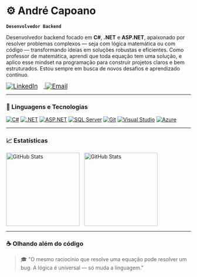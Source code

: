 # ⚙️ André Capoano

**`Desenvolvedor Backend`**

Desenvolvedor backend focado em **C#**, **.NET** e **ASP.NET**, apaixonado por resolver problemas complexos — seja com lógica matemática ou com código — transformando ideias em soluções robustas e eficientes.
Como professor de matemática, aprendi que toda equação tem uma solução, e aplico esse mindset na programação para construir projetos claros e bem estruturados. Estou sempre em busca de novos desafios e aprendizado contínuo.

<a href="https://www.linkedin.com/in/andrecapoano/">
  <img 
    src="https://img.shields.io/badge/LinkedIn-blue?style=for-the-badge&logo=linkedin" 
    alt="LinkedIn" 
    style="transform: scale(1.2); transform-origin: left; margin-right: 30px;" 
  />
</a>
<a href="mailto:andre_capuano@hotmail.com">
  <img 
    src="https://img.shields.io/badge/Outlook-6A994E?style=for-the-badge&logo=microsoftoutlook&logoColor=white" 
    alt="Email" 
    style="transform: scale(1.2); transform-origin: left;" 
  />
</a>

---

### 🧰 Linguagens e Tecnologias

[![C#](https://img.shields.io/badge/C%23-68217A?style=flat-square&logo=csharp&logoColor=white)](https://learn.microsoft.com/dotnet/csharp/)
[![.NET](https://img.shields.io/badge/.NET-0078D4?style=flat-square&logo=dotnet&logoColor=white)](https://dotnet.microsoft.com/)
[![ASP.NET](https://img.shields.io/badge/ASP.NET-512BD4?style=flat-square&logo=dotnet&logoColor=white)](https://learn.microsoft.com/aspnet/core/)
[![SQL Server](https://img.shields.io/badge/SQL_Server-CC2927?style=flat-square&logo=microsoftsqlserver&logoColor=white)](https://www.microsoft.com/sql-server/)
[![Git](https://img.shields.io/badge/Git-F05032?style=flat-square&logo=git&logoColor=white)](https://git-scm.com/)
[![Visual Studio](https://img.shields.io/badge/Visual_Studio-5C2D91?style=flat-square&logo=visualstudio&logoColor=white)](https://visualstudio.microsoft.com/)
[![Azure](https://img.shields.io/badge/Microsoft_Azure-0078D4?style=flat-square&logo=microsoftazure&logoColor=white)](https://azure.microsoft.com/)

---

### 📈 Estatísticas

<p>
  <img 
    align="left" 
    alt="GitHub Stats" 
    height="200" 
    style="padding-right: 10px;" 
    src="https://github-readme-stats.vercel.app/api?username=andrecapoano&show_icons=true&theme=tokyonight&locale=pt-br" 
  />

<img 
      align="left" 
      alt="GitHub Stats" 
      height="200" 
      src="https://github-readme-stats.vercel.app/api/top-langs/?username=andrecapoano&theme=tokyonight&layout=compact&custom_title=Linguagens&langs_count=9" 
  />
</p>

<br clear="both" />

---

### ☕ Olhando além do código

> 🎓 "O mesmo raciocínio que resolve uma equação pode resolver um bug. A lógica é universal — só muda a linguagem."
